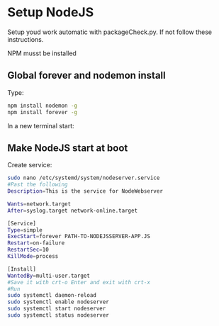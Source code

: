 # Setup NodeJS

Setup youd work automatic with packageCheck.py. If not follow these instructions.

NPM musst be installed

## Global forever and nodemon install

Type: 

```bash
npm install nodemon -g
npm install forever -g
```

In a new terminal start:


## Make NodeJS start at boot

Create service:

```bash
sudo nano /etc/systemd/system/nodeserver.service
#Past the following
Description=This is the service for NodeWebserver

Wants=network.target
After=syslog.target network-online.target

[Service]
Type=simple
ExecStart=forever PATH-TO-NODEJSSERVER-APP.JS
Restart=on-failure
RestartSec=10
KillMode=process

[Install]
WantedBy=multi-user.target
#Save it with crt-o Enter and exit with crt-x
#Run
sudo systemctl daemon-reload
sudo systemctl enable nodeserver
sudo systemctl start nodeserver
sudo systemctl status nodeserver
```
